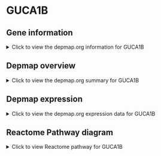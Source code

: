 <h1>GUCA1B</h1>

<h2>Gene information</h2>
<details>
  <summary>Click to view the depmap.org information for GUCA1B</summary>
  <iframe src="https://depmap.org/portal/gene/GUCA1B?tab=about" style="border:none;width:100%;height:800px"></iframe>
</details>

<h2>Depmap overview</h2>
<details>
  <summary>Click to view the depmap.org summary for GUCA1B</summary>
  <iframe src="https://depmap.org/portal/gene/GUCA1B?tab=overview" style="border:none;width:100%;height:800px"></iframe>
</details>

<h2>Depmap expression</h2>
<details>
  <summary>Click to view the depmap.org expression data for GUCA1B</summary>
  <iframe src="https://depmap.org/portal/gene/GUCA1B?tab=characterization" style="border:none;width:100%;height:800px"></iframe>
</details>



<h2>Reactome Pathway diagram</h2>
<details>
  <summary>Click to view Reactome pathway for GUCA1B</summary>
  <p>Inactivation, recovery and regulation of the phototransduction cascade</p>
  <iframe src="https://reactome.org/PathwayBrowser/#/R-HSA-2514859" style="border:none;width:100%;height:800px"></iframe>
</details>



